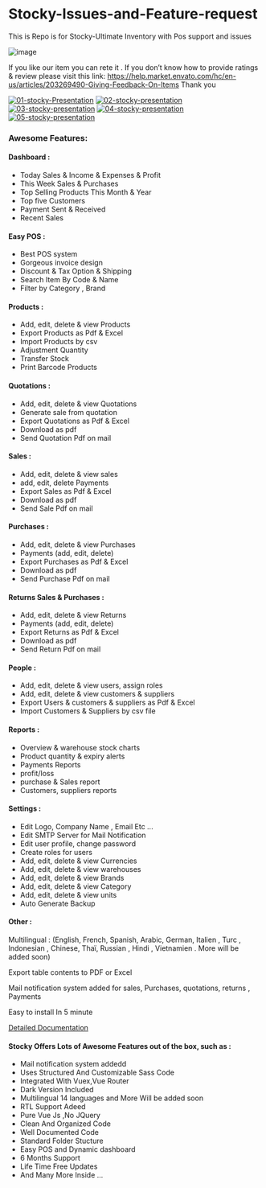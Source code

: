 # Stocky-Issues-and-Feature-request

This is Repo is for Stocky-Ultimate Inventory with Pos support and issues 

<img src="https://i.ibb.co/G0XmYfz/image.png" alt="image" border="0">

If you like our item you can rete it . If you don’t know how to provide ratings & review please visit this link: https://help.market.envato.com/hc/en-us/articles/203269490-Giving-Feedback-On-Items Thank you

[![01-stocky-Presentation](https://i.ibb.co/ZM3Pv9s/01-stocky-Presentation.jpg)](https://stocky.ui-lib.com) [![02-stocky-presentation](https://i.ibb.co/DCHTpD5/02-stocky-presentation.jpg)](https://stocky.ui-lib.com) [![03-stocky-presentation](https://i.ibb.co/gSsBF4H/03-stocky-presentation.jpg)](https://stocky.ui-lib.com) [![04-stocky-presentation](https://i.ibb.co/pdHMrD0/04-stocky-presentation.jpg)](https://stocky.ui-lib.com) [![05-stocky-presentation](https://i.ibb.co/y4yK38F/05-stocky-presentation.jpg)](https://stocky.ui-lib.com)

### Awesome Features:

#### Dashboard :

*   Today Sales & Income & Expenses & Profit
*   This Week Sales & Purchases
*   Top Selling Products This Month & Year
*   Top five Customers
*   Payment Sent & Received
*   Recent Sales

#### Easy POS :

*   Best POS system
*   Gorgeous invoice design
*   Discount & Tax Option & Shipping
*   Search Item By Code & Name
*   Filter by Category , Brand

#### Products :

*   Add, edit, delete & view Products
*   Export Products as Pdf & Excel
*   Import Products by csv
*   Adjustment Quantity
*   Transfer Stock
*   Print Barcode Products

#### Quotations :

*   Add, edit, delete & view Quotations
*   Generate sale from quotation
*   Export Quotations as Pdf & Excel
*   Download as pdf
*   Send Quotation Pdf on mail

#### Sales :

*   Add, edit, delete & view sales
*   add, edit, delete Payments
*   Export Sales as Pdf & Excel
*   Download as pdf
*   Send Sale Pdf on mail

>

#### Purchases :

*   Add, edit, delete & view Purchases
*   Payments (add, edit, delete)
*   Export Purchases as Pdf & Excel
*   Download as pdf
*   Send Purchase Pdf on mail

#### Returns Sales & Purchases :

*   Add, edit, delete & view Returns
*   Payments (add, edit, delete)
*   Export Returns as Pdf & Excel
*   Download as pdf
*   Send Return Pdf on mail

#### People :

*   Add, edit, delete & view users, assign roles
*   Add, edit, delete & view customers & suppliers
*   Export Users & customers & suppliers as Pdf & Excel
*   Import Customers & Suppliers by csv file

#### Reports :

*   Overview & warehouse stock charts
*   Product quantity & expiry alerts
*   Payments Reports
*   profit/loss
*   purchase & Sales report
*   Customers, suppliers reports

#### Settings :

*   Edit Logo, Company Name , Email Etc ...
*   Edit SMTP Server for Mail Notification
*   Edit user profile, change password
*   Create roles for users
*   Add, edit, delete & view Currencies
*   Add, edit, delete & view warehouses
*   Add, edit, delete & view Brands
*   Add, edit, delete & view Category
*   Add, edit, delete & view units
*   Auto Generate Backup

#### Other :

Multilingual : (English, French, Spanish, Arabic, German, Italien , Turc , Indonesian , Chinese, Thaï, Russian , Hindi , Vietnamien . More will be added soon)

Export table contents to PDF or Excel

Mail notification system added for sales, Purchases, quotations, returns , Payments

Easy to install In 5 minute

[Detailed Documentation](https://stocky.ui-lib.com/documentation/index.html)

#### Stocky Offers Lots of Awesome Features out of the box, such as :

*   Mail notification system addedd
*   Uses Structured And Customizable Sass Code
*   Integrated With Vuex,Vue Router
*   Dark Version Included
*   Multilingual 14 languages and More Will be added soon
*   RTL Support Adeed
*   Pure Vue Js ,No JQuery
*   Clean And Organized Code
*   Well Documented Code
*   Standard Folder Stucture
*   Easy POS and Dynamic dashboard
*   6 Months Support
*   Life Time Free Updates
*   And Many More Inside ...

